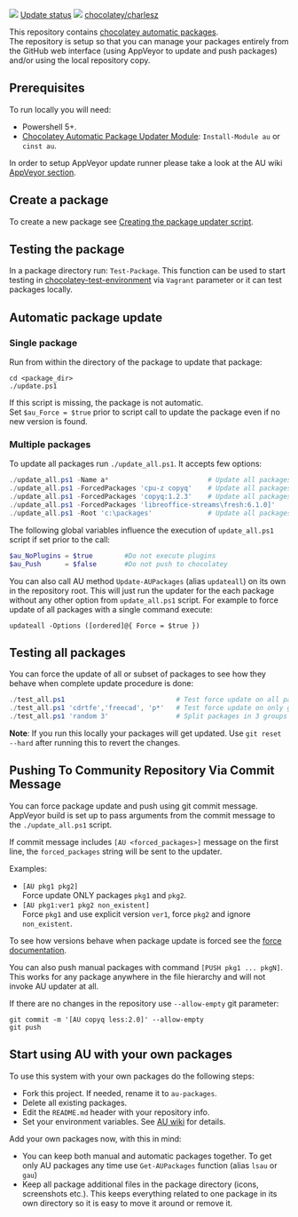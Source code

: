 <!-- EDIT ME-->

[![](https://ci.appveyor.com/api/projects/status/github/CharlesZ54/chocolatey-packages?svg=true)](https://ci.appveyor.com/project/CharlesZ54/chocolatey-packages)
[Update status](https://gist.github.com/CharlesZ54/27b0d90030968257c6a0b3dbea8aed1b)
[![](http://transparent-favicon.info/favicon.ico)](#)
[chocolatey/charlesz](https://chocolatey.org/profiles/charlesz)

<!-- EDIT ME-->
<!-- REMOVE THE squiggles "~" surrounding this (this should not be a code block) -->


This repository contains [chocolatey automatic packages](https://chocolatey.org/docs/automatic-packages).  
The repository is setup so that you can manage your packages entirely from the GitHub web interface (using AppVeyor to update and push packages) and/or using the local repository copy.

## Prerequisites

To run locally you will need:

- Powershell 5+.
- [Chocolatey Automatic Package Updater Module](https://github.com/majkinetor/au): `Install-Module au` or `cinst au`.

In order to setup AppVeyor update runner please take a look at the AU wiki [AppVeyor section](https://github.com/majkinetor/au/wiki/AppVeyor).

## Create a package

To create a new package see [Creating the package updater script](https://github.com/majkinetor/au#creating-the-package-updater-script).

## Testing the package

In a package directory run: `Test-Package`. This function can be used to start testing in [chocolatey-test-environment](https://github.com/majkinetor/chocolatey-test-environment) via `Vagrant` parameter or it can test packages locally.


## Automatic package update

### Single package

Run from within the directory of the package to update that package:
   
    cd <package_dir>
    ./update.ps1
 
If this script is missing, the package is not automatic.  
Set `$au_Force = $true` prior to script call to update the package even if no new version is found.

### Multiple packages
 
To update all packages run `./update_all.ps1`. It accepts few options:

```powershell
./update_all.ps1 -Name a*                         # Update all packages which name start with letter 'a'
./update_all.ps1 -ForcedPackages 'cpu-z copyq'    # Update all packages and force cpu-z and copyq
./update_all.ps1 -ForcedPackages 'copyq:1.2.3'    # Update all packages but force copyq with explicit version
./update_all.ps1 -ForcedPackages 'libreoffice-streams\fresh:6.1.0]'    # Update all packages but force libreoffice-streams package to update stream `fresh` with explicit version `6.1.0`.
./update_all.ps1 -Root 'c:\packages'              # Update all packages in the c:\packages folder
```

The following global variables influence the execution of `update_all.ps1` script if set prior to the call:

```powershell
$au_NoPlugins = $true        #Do not execute plugins
$au_Push      = $false       #Do not push to chocolatey
```

You can also call AU method `Update-AUPackages` (alias `updateall`) on its own in the repository root. This will just run the updater for the each package without any other option from `update_all.ps1` script. For example to force update of all packages with a single command execute:

    updateall -Options ([ordered]@{ Force = $true })

## Testing all packages

You can force the update of all or subset of packages to see how they behave when complete update procedure is done:


```powershell
./test_all.ps1                            # Test force update on all packages
./test_all.ps1 'cdrtfe','freecad', 'p*'   # Test force update on only given packages
./test_all.ps1 'random 3'                 # Split packages in 3 groups and randomly select and test 1 of those each time
```


**Note**: If you run this locally your packages will get updated. Use `git reset --hard` after running this to revert the changes.

## Pushing To Community Repository Via Commit Message

You can force package update and push using git commit message. AppVeyor build is set up to pass arguments from the commit message to the `./update_all.ps1` script.

If commit message includes `[AU <forced_packages>]` message on the first line, the `forced_packages` string will be sent to the updater.

Examples:
- `[AU pkg1 pkg2]`  
Force update ONLY packages `pkg1` and `pkg2`.
- `[AU pkg1:ver1 pkg2 non_existent]`  
Force `pkg1` and use explicit version `ver1`, force `pkg2` and ignore `non_existent`.

To see how versions behave when package update is forced see the [force documentation](https://github.com/majkinetor/au/blob/master/README.md#force-update).

You can also push manual packages with command `[PUSH pkg1 ... pkgN]`. This works for any package anywhere in the file hierarchy and will not invoke AU updater at all. 

If there are no changes in the repository use `--allow-empty` git parameter:

    git commit -m '[AU copyq less:2.0]' --allow-empty
    git push

## Start using AU with your own packages

To use this system with your own packages do the following steps:

* Fork this project. If needed, rename it to `au-packages`.
* Delete all existing packages.
* Edit the `README.md` header with your repository info.
* Set your environment variables. See [AU wiki](https://github.com/majkinetor/au/wiki#environment-variables) for details.

Add your own packages now, with this in mind:
* You can keep both manual and automatic packages together. To get only AU packages any time use `Get-AUPackages` function (alias `lsau` or `gau`)
* Keep all package additional files in the package directory (icons, screenshots etc.). This keeps everything related to one package in its own directory so it is easy to move it around or remove it.
 
